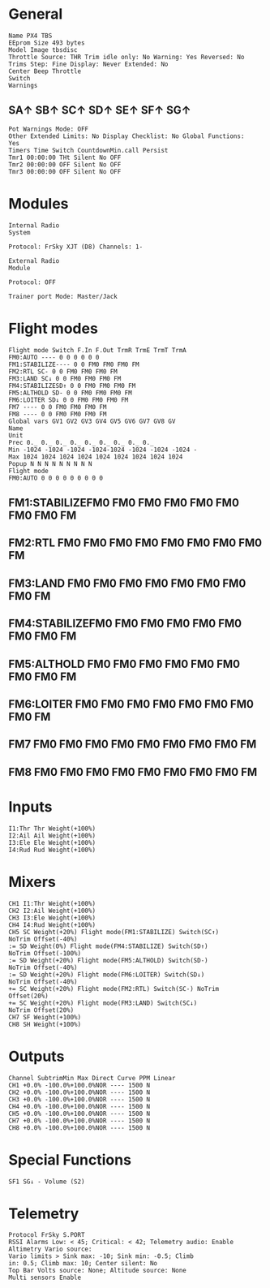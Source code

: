 # General

```
Name PX4 TBS
EEprom Size 493 bytes
Model Image tbsdisc
Throttle Source: THR Trim idle only: No Warning: Yes Reversed: No
Trims Step: Fine Display: Never Extended: No
Center Beep Throttle
Switch
Warnings
```
## SA↑ SB↑ SC↑ SD↑ SE↑ SF↑ SG↑

```
Pot Warnings Mode: OFF
Other Extended Limits: No Display Checklist: No Global Functions:
Yes
Timers Time Switch CountdownMin.call Persist
Tmr1 00:00:00 THt Silent No OFF
Tmr2 00:00:00 OFF Silent No OFF
Tmr3 00:00:00 OFF Silent No OFF
```
# Modules

```
Internal Radio
System
```
```
Protocol: FrSky XJT (D8) Channels: 1-
```
```
External Radio
Module
```
```
Protocol: OFF
```
```
Trainer port Mode: Master/Jack
```
# Flight modes

```
Flight mode Switch F.In F.Out TrmR TrmE TrmT TrmA
FM0:AUTO ---- 0 0 0 0 0 0
FM1:STABILIZE---- 0 0 FM0 FM0 FM0 FM
FM2:RTL SC- 0 0 FM0 FM0 FM0 FM
FM3:LAND SC↓ 0 0 FM0 FM0 FM0 FM
FM4:STABILIZESD↑ 0 0 FM0 FM0 FM0 FM
FM5:ALTHOLD SD- 0 0 FM0 FM0 FM0 FM
FM6:LOITER SD↓ 0 0 FM0 FM0 FM0 FM
FM7 ---- 0 0 FM0 FM0 FM0 FM
FM8 ---- 0 0 FM0 FM0 FM0 FM
Global vars GV1 GV2 GV3 GV4 GV5 GV6 GV7 GV8 GV
Name
Unit
Prec 0._ 0._ 0._ 0._ 0._ 0._ 0._ 0._ 0._
Min -1024 -1024 -1024 -1024-1024 -1024 -1024 -1024 -
Max 1024 1024 1024 1024 1024 1024 1024 1024 1024
Popup N N N N N N N N N
Flight mode
FM0:AUTO 0 0 0 0 0 0 0 0 0
```

## FM1:STABILIZEFM0 FM0 FM0 FM0 FM0 FM0 FM0 FM0 FM

## FM2:RTL FM0 FM0 FM0 FM0 FM0 FM0 FM0 FM0 FM

## FM3:LAND FM0 FM0 FM0 FM0 FM0 FM0 FM0 FM0 FM

## FM4:STABILIZEFM0 FM0 FM0 FM0 FM0 FM0 FM0 FM0 FM

## FM5:ALTHOLD FM0 FM0 FM0 FM0 FM0 FM0 FM0 FM0 FM

## FM6:LOITER FM0 FM0 FM0 FM0 FM0 FM0 FM0 FM0 FM

## FM7 FM0 FM0 FM0 FM0 FM0 FM0 FM0 FM0 FM

## FM8 FM0 FM0 FM0 FM0 FM0 FM0 FM0 FM0 FM

# Inputs

```
I1:Thr Thr Weight(+100%)
I2:Ail Ail Weight(+100%)
I3:Ele Ele Weight(+100%)
I4:Rud Rud Weight(+100%)
```
# Mixers

```
CH1 I1:Thr Weight(+100%)
CH2 I2:Ail Weight(+100%)
CH3 I3:Ele Weight(+100%)
CH4 I4:Rud Weight(+100%)
CH5 SC Weight(+20%) Flight mode(FM1:STABILIZE) Switch(SC↑)
NoTrim Offset(-40%)
:= SD Weight(0%) Flight mode(FM4:STABILIZE) Switch(SD↑)
NoTrim Offset(-100%)
:= SD Weight(+20%) Flight mode(FM5:ALTHOLD) Switch(SD-)
NoTrim Offset(-40%)
:= SD Weight(+20%) Flight mode(FM6:LOITER) Switch(SD↓)
NoTrim Offset(-40%)
+= SC Weight(+20%) Flight mode(FM2:RTL) Switch(SC-) NoTrim
Offset(20%)
+= SC Weight(+20%) Flight mode(FM3:LAND) Switch(SC↓)
NoTrim Offset(20%)
CH7 SF Weight(+100%)
CH8 SH Weight(+100%)
```
# Outputs

```
Channel SubtrimMin Max Direct Curve PPM Linear
CH1 +0.0% -100.0%+100.0%NOR ---- 1500 N
CH2 +0.0% -100.0%+100.0%NOR ---- 1500 N
CH3 +0.0% -100.0%+100.0%NOR ---- 1500 N
CH4 +0.0% -100.0%+100.0%NOR ---- 1500 N
CH5 +0.0% -100.0%+100.0%NOR ---- 1500 N
CH7 +0.0% -100.0%+100.0%NOR ---- 1500 N
CH8 +0.0% -100.0%+100.0%NOR ---- 1500 N
```
# Special Functions

```
SF1 SG↓ - Volume (S2)
```

# Telemetry

```
Protocol FrSky S.PORT
RSSI Alarms Low: < 45; Critical: < 42; Telemetry audio: Enable
Altimetry Vario source:
Vario limits > Sink max: -10; Sink min: -0.5; Climb
in: 0.5; Climb max: 10; Center silent: No
Top Bar Volts source: None; Altitude source: None
Multi sensors Enable
```

